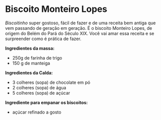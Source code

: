 # __Biscoito Monteiro Lopes__ 

_Biscoitinho_ super gostoso, fácil de fazer e de uma receita bem antiga que vem passando de geração em geração. É o biscoito Monteiro Lopes, de origem do Belém do Pará do Século XIX. Você vai amar essa receita e se surpreender como é prática de fazer.

**Ingredientes da massa:**  
- 250g de farinha de trigo  
- 150 g de manteiga

**Ingredientes da Calda:**  
- 3 colheres (sopa) de chocolate em pó  
- 2 colheres (sopa) de água  
- 5 colheres (sopa) de açúcar

**Ingrediente para empanar os biscoitos:**  
- açúcar refinado a gosto